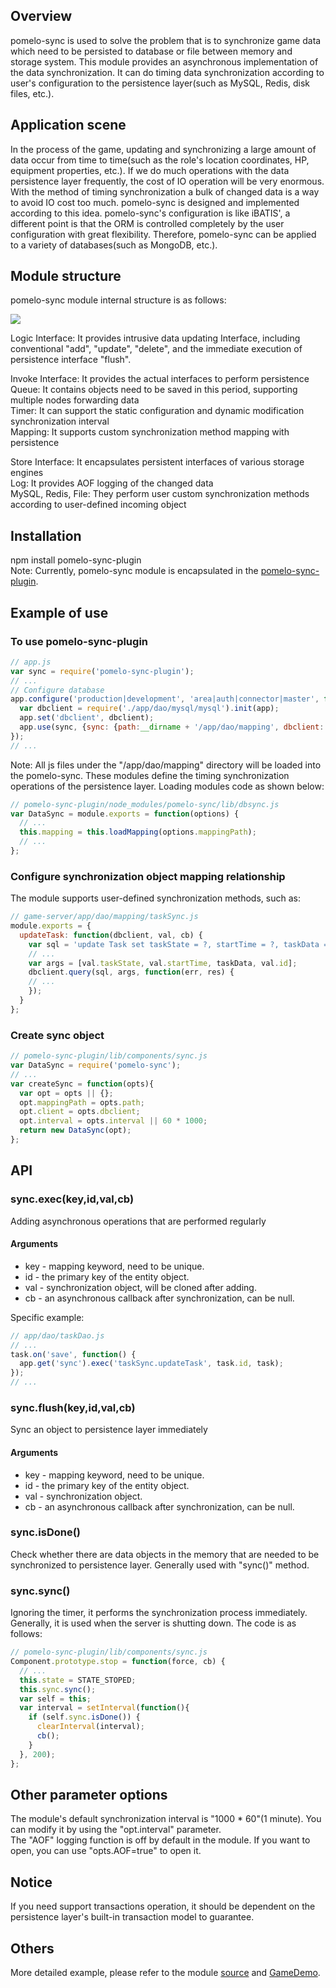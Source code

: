 ## Overview
pomelo-sync is used to solve the problem that is to synchronize game data which need to be persisted to database or file between memory and storage system. This module provides an asynchronous implementation of the data synchronization. It can do timing data synchronization according to user's configuration to the persistence layer(such as MySQL, Redis, disk files, etc.). 
 
## Application scene
In the process of the game, updating and synchronizing a large amount of data occur from time to time(such as the role's location coordinates, HP, equipment properties, etc.). If we do much operations with the data persistence layer frequently, the cost of IO operation will be very enormous. With the method of timing synchronization a bulk of changed data is a way to avoid IO cost too much. pomelo-sync is designed and implemented according to this idea. pomelo-sync's configuration is like iBATIS', a different point is that the ORM is controlled completely by the user configuration with great flexibility. Therefore, pomelo-sync can be applied to a variety of databases(such as MongoDB, etc.). 
 
## Module structure 
pomelo-sync module internal structure is as follows: 
 
![](http://pomelo.netease.com/resource/documentImage/pomelo-sync.png) 
 
Logic Interface: It provides intrusive data updating Interface, including conventional "add", "update", "delete", and the immediate execution of persistence interface "flush". <br/> 
 
Invoke Interface: It provides the actual interfaces to perform persistence <br/>
Queue: It contains objects need to be saved in this period, supporting multiple nodes forwarding data <br/> 
Timer: It can support the static configuration and dynamic modification synchronization interval <br/> 
Mapping: It supports custom synchronization method mapping with persistence <br/> 
 
Store Interface: It encapsulates persistent interfaces of various storage engines <br/> 
Log: It provides AOF logging of the changed data <br/> 
MySQL, Redis, File: They perform user custom synchronization methods according to user-defined incoming object <br/> 
 
## Installation
npm install pomelo-sync-plugin <br/>
Note: Currently, pomelo-sync module is encapsulated in the [pomelo-sync-plugin](https://github.com/NetEase/pomelo-sync-plugin).
 
## Example of use
### To use pomelo-sync-plugin 
``` javascript
// app.js
var sync = require('pomelo-sync-plugin');
// ...
// Configure database
app.configure('production|development', 'area|auth|connector|master', function() {
  var dbclient = require('./app/dao/mysql/mysql').init(app);
  app.set('dbclient', dbclient);
  app.use(sync, {sync: {path:__dirname + '/app/dao/mapping', dbclient: dbclient}});
});
// ...
```
Note: All js files under the "/app/dao/mapping" directory will be loaded into the pomelo-sync. These modules define the timing synchronization operations of the persistence layer. Loading modules code as shown below: 
``` javascript
// pomelo-sync-plugin/node_modules/pomelo-sync/lib/dbsync.js
var DataSync = module.exports = function(options) {
  // ...
  this.mapping = this.loadMapping(options.mappingPath);
  // ...
};
```
 
### Configure synchronization object mapping relationship
The module supports user-defined synchronization methods, such as: 
``` javascript
// game-server/app/dao/mapping/taskSync.js
module.exports = {
  updateTask: function(dbclient, val, cb) {
    var sql = 'update Task set taskState = ?, startTime = ?, taskData = ? where id = ?';
    // ...
    var args = [val.taskState, val.startTime, taskData, val.id];
    dbclient.query(sql, args, function(err, res) {
    // ...
    });
  }
};
```

### Create sync object 
``` javascript
// pomelo-sync-plugin/lib/components/sync.js
var DataSync = require('pomelo-sync');
// ...
var createSync = function(opts){
  var opt = opts || {};
  opt.mappingPath = opts.path;
  opt.client = opts.dbclient;
  opt.interval = opts.interval || 60 * 1000;
  return new DataSync(opt);
};
```
 
## API 
### sync.exec(key,id,val,cb)
Adding asynchronous operations that are performed regularly
#### Arguments 
+ key - mapping keyword, need to be unique. 
+ id  - the primary key of the entity object. 
+ val - synchronization object, will be cloned after adding.
+ cb  - an asynchronous callback after synchronization, can be null. 

Specific example:
``` javascript
// app/dao/taskDao.js
// ...
task.on('save', function() {
  app.get('sync').exec('taskSync.updateTask', task.id, task);
});
// ...
```

### sync.flush(key,id,val,cb)
Sync an object to persistence layer immediately
#### Arguments 
+ key - mapping keyword, need to be unique. 
+ id  - the primary key of the entity object. 
+ val - synchronization object.
+ cb  - an asynchronous callback after synchronization, can be null. 

### sync.isDone()
Check whether there are data objects in the memory that are needed to be synchronized to persistence layer. Generally used with "sync()" method. 
 
### sync.sync()
Ignoring the timer, it performs the synchronization process immediately. Generally, it is used when the server is shutting down. The code is as follows: 
``` javascript
// pomelo-sync-plugin/lib/components/sync.js
Component.prototype.stop = function(force, cb) {
  // ...
  this.state = STATE_STOPED;
  this.sync.sync();
  var self = this;
  var interval = setInterval(function(){
    if (self.sync.isDone()) {
      clearInterval(interval);
      cb();
    }
  }, 200);
};
``` 

## Other parameter options 
The module's default synchronization interval is "1000 * 60"(1 minute). You can modify it by using the "opt.interval" parameter. <br/>
The "AOF" logging function is off by default in the module. If you want to open, you can use "opts.AOF=true" to open it. 
 
## Notice 
If you need support transactions operation, it should be dependent on the persistence layer's built-in transaction model to guarantee. 
 
## Others 
More detailed example, please refer to the module [source](https://github.com/NetEase/pomelo-sync) and [GameDemo](https://github.com/NetEase/lordofpomelo). 

